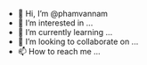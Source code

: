 - 👋 Hi, I’m @phamvannam
- 👀 I’m interested in ...
- 🌱 I’m currently learning ...
- 💞️ I’m looking to collaborate on ...
- 📫 How to reach me ...

<!---
phamvannam/phamvannam is a ✨ special ✨ repository because its `README.md` (this file) appears on your GitHub profile.
You can click the Preview link to take a look at your changes.
--->

